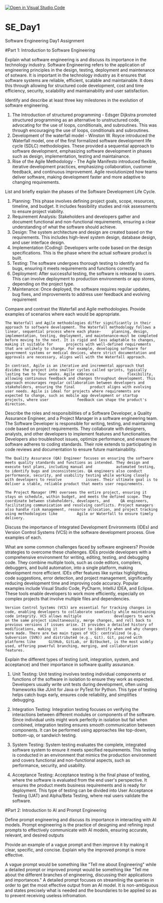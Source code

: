 [![Open in Visual Studio Code](https://classroom.github.com/assets/open-in-vscode-2e0aaae1b6195c2367325f4f02e2d04e9abb55f0b24a779b69b11b9e10269abc.svg)](https://classroom.github.com/online_ide?assignment_repo_id=18363477&assignment_repo_type=AssignmentRepo)
# SE_Day1
Software Engineering Day1 Assignment

#Part 1: Introduction to Software Engineering

Explain what software engineering is and discuss its importance in the technology industry.
  Software Engineering refers to the application of engineering principles in the design, testing, deployment and maintenance of sotware.
  It is important in the technology industry as it ensures that software systems are reliable, efficient, scalable and maintainable.
  It does this through allowing for structured code development, cost and time efficiency, security, scalability and maintainability and user satisfaction.


Identify and describe at least three key milestones in the evolution of software engineering.
  1. The Introduction of structured programming - Edsger Dijkstra promoted structured programming as an alternative to unstructured code, advocating for the use of loops, conditionals,         and subroutines. This was through encouraging the use of loops, conditionals and subroutines.
  2. Development of the waterfall model - Winston W. Royce introduced the Waterfall model, one of the first formalized software development life cycle (SDLC) methodologies.  These             provided a sequential approach to software development, emphasizing software development in phases such as design, implementation, testing and maintainance.
  3. Rise of the Agile Methodology - The Agile Manifesto introduced flexible, iterative development practices, emphasizing collaboration, customer feedback, and continuous improvement.
      Agile revolutionized how teams deliver software, making development faster and more adaptive to changing requirements.

List and briefly explain the phases of the Software Development Life Cycle.
  1. Planning:
     This phase involves defining project goals, scope, resources, timeline, and budget. It includes feasibility studies and risk assessments to ensure project viability.
  2. Requirement Analysis:
     Stakeholders and developers gather and document functional and non-functional requirements, ensuring a clear understanding of what the software should achieve.
  3. Design:
     The system architecture and design are created based on the requirements. This includes high-level system design, database design, and user interface design.
  4. Implementation (Coding):
     Developers write code based on the design specifications. This is the phase where the actual software product is built.
  5. Testing:
     The software undergoes thorough testing to identify and fix bugs, ensuring it meets requirements and functions correctly.
  6. Deployment:
     After successful testing, the software is released to users. This can involve deployment to production environments or app stores, depending on the project type.
  7. Maintenance:
     Once deployed, the software requires regular updates, bug fixes, and improvements to address user feedback and evolving requirement


Compare and contrast the Waterfall and Agile methodologies. Provide examples of scenarios where each would be appropriate.
  
    The Waterfall and Agile methodologies differ significantly in their approach to software development. The Waterfall methodology follows a linear, sequential process where each phase—     planning, design, implementation, testing, deployment, and maintenance—must be completed before moving to the next. It is rigid and less adaptable to changes, making it suitable for      projects with well-defined requirements that are unlikely to change. For example, developing software for government systems or medical devices, where strict documentation and            approvals are necessary, aligns well with the Waterfall approach.

    In contrast, Agile is an iterative and incremental approach that divides the project into smaller cycles called sprints, typically lasting two to four weeks. Agile embraces               flexibility, allowing continuous feedback and changes throughout development. This approach encourages regular collaboration between developers and stakeholders, ensuring the final       product aligns with evolving user needs. Agile is ideal for projects where requirements are expected to change, such as mobile app development or startup projects, where user             feedback can shape the product's direction.


Describe the roles and responsibilities of a Software Developer, a Quality Assurance Engineer, and a Project Manager in a software engineering team.
    The Software Developer is responsible for writing, testing, and maintaining code based on project requirements. They collaborate with designers, analysts, and other developers to         implement features and functionalities. Developers also troubleshoot issues, optimize performance, and ensure the software adheres to coding standards. Their role extends to               participating in code reviews and documentation to ensure future maintainability.

    The Quality Assurance (QA) Engineer focuses on ensuring the software meets quality standards and functions as intended. They design and execute test plans, including manual and           automated testing, to identify bugs and inconsistencies. QA engineers also conduct performance, security, and usability testing while working closely with developers to resolve           issues. Their ultimate goal is to deliver a stable, reliable product that meets user requirements.

    The Project Manager (PM) oversees the entire project, ensuring it stays on schedule, within budget, and meets the defined scope. They coordinate between stakeholders, developers, and     QA engineers, facilitating communication and resolving conflicts. Project managers also handle risk management, resource allocation, and project tracking using methodologies like         Agile or Waterfall to ensure timely delivery.

Discuss the importance of Integrated Development Environments (IDEs) and Version Control Systems (VCS) in the software development process. Give examples of each.


What are some common challenges faced by software engineers? Provide strategies to overcome these challenges.
    IDEs provide developers with a comprehensive environment for writing, editing, testing, and debugging code. They combine multiple tools, such as code editors, compilers, debuggers,       and build automation, into a single platform, making development more efficient. IDEs offer features like syntax highlighting, code suggestions, error detection, and project               management, significantly reducing development time and improving code accuracy. Popular examples include Visual Studio Code, PyCharm, IntelliJ IDEA, and Eclipse. These tools enable     developers to work more efficiently, especially on complex projects that involve multiple files and dependencies.

    Version Control Systems (VCS) are essential for tracking changes in code, enabling developers to collaborate seamlessly while maintaining code integrity. VCS allows multiple               developers to work on the same project simultaneously, merge changes, and roll back to previous versions if issues arise. It provides a detailed history of modifications, making it       easier to identify when and why changes were made. There are two main types of VCS: centralized (e.g., Subversion (SVN)) and distributed (e.g., Git). Git, paired with platforms like      GitHub, GitLab, or Bitbucket, is the most widely used, offering powerful branching, merging, and collaboration features.

Explain the different types of testing (unit, integration, system, and acceptance) and their importance in software quality assurance.
  1. Unit Testing:
    Unit testing involves testing individual components or functions of the software in isolation to ensure they work as expected. Developers usually write unit tests during development,     often using frameworks like JUnit for Java or PyTest for Python. This type of testing helps catch bugs early, ensures code reliability, and simplifies debugging.

  2. Integration Testing:
    Integration testing focuses on verifying the interactions between different modules or components of the software. Since individual units might work perfectly in isolation but fail       when combined, integration testing ensures smooth communication between components. It can be performed using approaches like top-down, bottom-up, or sandwich testing.

  3. System Testing:
    System testing evaluates the complete, integrated software system to ensure it meets specified requirements. This testing is conducted in an environment that mimics the production         environment and covers functional and non-functional aspects, such as performance, security, and usability.

  4. Acceptance Testing:
    Acceptance testing is the final phase of testing, where the software is evaluated from the end user's perspective. It ensures the product meets business requirements and is ready for     deployment. This type of testing can be divided into User Acceptance Testing (UAT) and Alpha/Beta Testing, where real users validate the software.


#Part 2: Introduction to AI and Prompt Engineering


Define prompt engineering and discuss its importance in interacting with AI models.
  Prompt engineering is the practice of designing and refining input prompts to effectively communicate with AI models, ensuring accurate, relevant, and desired outputs

Provide an example of a vague prompt and then improve it by making it clear, specific, and concise. Explain why the improved prompt is more effective.

  A vague prompt would be something like "Tell me about Engineering" while a detailed prompt or improved prompt would be something like "Tell me about the different branches of             engineering, discussing their applications and importances."
  A detailed prompt focuses on streamlinig the queries in order to get the most effective output from an AI model. It is non-ambiguous and states precisely what is needed and the           boundaries to be applied so as to prevent receiving useless infromation.
